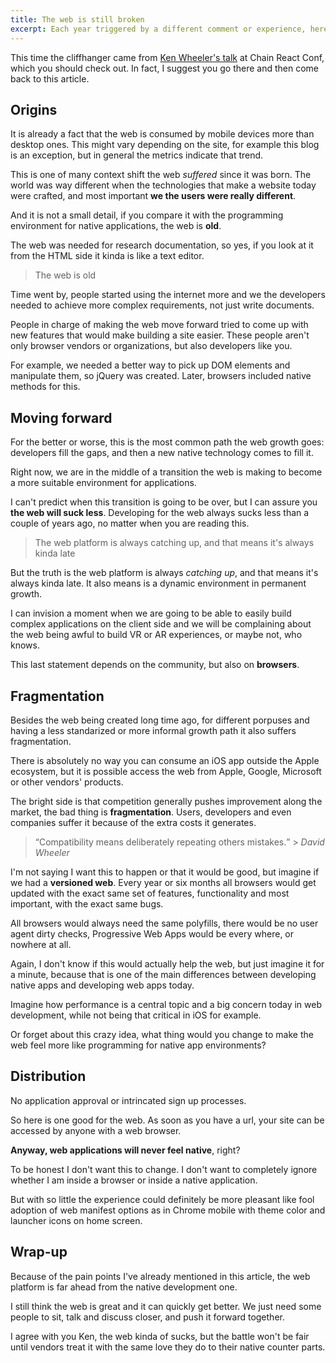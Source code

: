 ```yaml
---
title: The web is still broken
excerpt: Each year triggered by a different comment or experience, here is my annual take about the web being horrible, or not that great, to build software nowadays.
---
```


This time the cliffhanger came from [Ken Wheeler's talk](https://www.youtube.com/watch?v=WEQx3wz8QeY) at Chain React Conf, which you should check out. In fact, I suggest you go there and then come back to this article.

## Origins

It is already a fact that the web is consumed by mobile devices more than desktop ones. This might vary depending on the site, for example this blog is an exception, but in general the metrics indicate that trend.

This is one of many context shift the web _suffered_ since it was born. The world was way different when the technologies that make a website today were crafted, and most important **we the users were really different**.

And it is not a small detail, if you compare it with the programming environment for native applications, the web is **old**.

The web was needed for research documentation, so yes, if you look at it from the HTML side it kinda is like a text editor.

> The web is old

Time went by, people started using the internet more and we the developers needed to achieve more complex requirements, not just write documents.

People in charge of making the web move forward tried to come up with new features that would make building a site easier. These people aren't only browser vendors or organizations, but also developers like you.

For example, we needed a better way to pick up DOM elements and manipulate them, so jQuery was created. Later, browsers included native methods for this.

## Moving forward

For the better or worse, this is the most common path the web growth goes: developers fill the gaps, and then a new native technology comes to fill it.

Right now, we are in the middle of a transition the web is making to become a more suitable environment for applications.

I can't predict when this transition is going to be over, but I can assure you **the web will suck less**. Developing for the web always sucks less than a couple of years ago, no matter when you are reading this.

> The web platform is always catching up, and that means it's always kinda late

But the truth is the web platform is always _catching up_, and that means it's always kinda late. It also means is a dynamic environment in permanent growth.

I can invision a moment when we are going to be able to easily build complex applications on the client side and we will be complaining about the web being awful to build VR or AR experiences, or maybe not, who knows.

This last statement depends on the community, but also on **browsers**.

## Fragmentation

Besides the web being created long time ago, for different porpuses and having a less standarized or more informal growth path it also suffers fragmentation.

There is absolutely no way you can consume an iOS app outside the Apple ecosystem, but it is possible access the web from Apple, Google, Microsoft or other vendors' products.

The bright side is that competition generally pushes improvement along the market, the bad thing is **fragmentation**. Users, developers and even companies suffer it because of the extra costs it generates.

> <q>Compatibility means deliberately repeating others mistakes.</q> > <cite>David Wheeler</cite>

I'm not saying I want this to happen or that it would be good, but imagine if we had a **versioned web**. Every year or six months all browsers would get updated with the exact same set of features, functionality and most important, with the exact same bugs.

All browsers would always need the same polyfills, there would be no user agent dirty checks, Progressive Web Apps would be every where, or nowhere at all.

Again, I don't know if this would actually help the web, but just imagine it for a minute, because that is one of the main differences between developing native apps and developing web apps today.

Imagine how performance is a central topic and a big concern today in web development, while not being that critical in iOS for example.

Or forget about this crazy idea, what thing would you change to make the web feel more like programming for native app environments?

## Distribution

No application approval or intrincated sign up processes.

So here is one good for the web. As soon as you have a url, your site can be accessed by anyone with a web browser.

**Anyway, web applications will never feel native**, right?

To be honest I don't want this to change. I don't want to completely ignore whether I am inside a browser or inside a native application.

But with so little the experience could definitely be more pleasant like fool adoption of web manifest options as in Chrome mobile with theme color and launcher icons on home screen.

## Wrap-up

Because of the pain points I've already mentioned in this article, the web platform is far ahead from the native development one.

I still think the web is great and it can quickly get better. We just need some people to sit, talk and discuss closer, and push it forward together.

I agree with you Ken, the web kinda of sucks, but the battle won't be fair until vendors treat it with the same love they do to their native counter parts.
